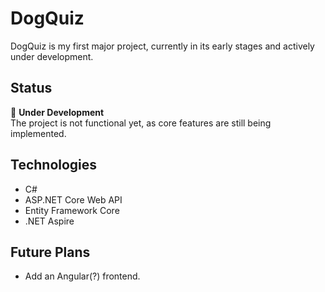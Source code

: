 # DogQuiz
DogQuiz is my first major project, currently in its early stages and actively under development. 

## Status
🚧 **Under Development**  
The project is not functional yet, as core features are still being implemented.

## Technologies
- C#
- ASP.NET Core Web API
- Entity Framework Core
- .NET Aspire

## Future Plans
- Add an Angular(?) frontend.
